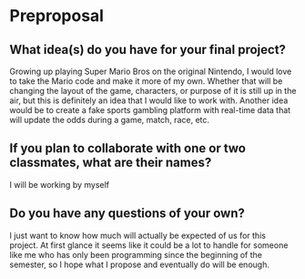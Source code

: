# Preproposal

## What idea(s) do you have for your final project?

Growing up playing Super Mario Bros on the original Nintendo, I would love to take the Mario code and make it more of my own. Whether that will be changing the layout of the game, characters, or purpose of it is still up in the air, but this is definitely an idea that I would like to work with. Another idea would be to create a fake sports gambling platform with real-time data that will update the odds during a game, match, race, etc.

## If you plan to collaborate with one or two classmates, what are their names?

I will be working by myself

## Do you have any questions of your own?

I just want to know how much will actually be expected of us for this project. At first glance it seems like it could be a lot to handle for someone like me who has only been programming since the beginning of the semester, so I hope what I propose and eventually do will be enough.
